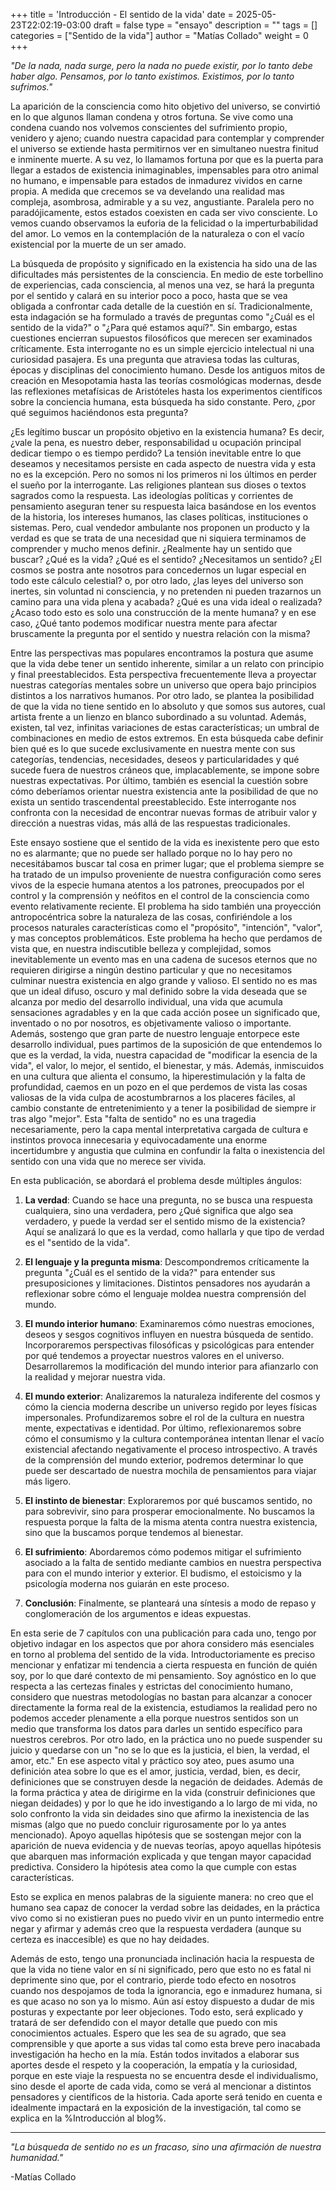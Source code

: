 +++
title = 'Introducción - El sentido de la vida'
date = 2025-05-23T22:02:19-03:00
draft = false
type = "ensayo"
description = ""
tags = []
categories = ["Sentido de la vida"]
author = "Matías Collado"
weight = 0
+++


_"De la nada, nada surge, pero la nada no puede existir, por lo tanto debe haber algo. Pensamos, por lo tanto existimos. Existimos, por lo tanto sufrimos."_

La aparición de la consciencia como hito objetivo del universo, se convirtió en lo que algunos llaman condena y otros fortuna. Se vive como una condena cuando nos volvemos conscientes del sufrimiento propio, venidero y ajeno; cuando nuestra capacidad para contemplar y comprender el universo se extiende hasta permitirnos ver en simultaneo nuestra finitud e inminente muerte. A su vez, lo llamamos fortuna por que es la puerta para llegar a estados de existencia inimaginables, impensables para otro animal no humano, e impensable para estados de inmadurez vividos en carne propia. A medida que crecemos se va develando una realidad mas compleja, asombrosa, admirable y a su vez, angustiante. Paralela pero no paradójicamente, estos estados coexisten en cada ser vivo consciente. Lo vemos cuando observamos la euforia de la felicidad o la imperturbabilidad del amor. Lo vemos en la contemplación de la naturaleza o con el vacío existencial por la muerte de un ser amado.

La búsqueda de propósito y significado en la existencia ha sido una de las dificultades más persistentes de la consciencia. En medio de este torbellino de experiencias, cada consciencia, al menos una vez, se hará la pregunta por el sentido y calará en su interior poco a poco, hasta que se vea obligada a confrontar cada detalle de la cuestión en sí. Tradicionalmente, esta indagación se ha formulado a través de preguntas como "¿Cuál es el sentido de la vida?" o "¿Para qué estamos aquí?". Sin embargo, estas cuestiones encierran supuestos filosóficos que merecen ser examinados críticamente. Esta interrogante no es un simple ejercicio intelectual ni una curiosidad pasajera. Es una pregunta que atraviesa todas las culturas, épocas y disciplinas del conocimiento humano. Desde los antiguos mitos de creación en Mesopotamia hasta las teorías cosmológicas modernas, desde las reflexiones metafísicas de Aristóteles hasta los experimentos científicos sobre la conciencia humana, esta búsqueda ha sido constante. Pero, ¿por qué seguimos haciéndonos esta pregunta?

¿Es legítimo buscar un propósito objetivo en la existencia humana? Es decir, ¿vale la pena, es nuestro deber, responsabilidad u ocupación principal dedicar tiempo o es tiempo perdido? La tensión inevitable entre lo que deseamos y necesitamos persiste en cada aspecto de nuestra vida y esta no es la excepción. Pero no somos ni los primeros ni los últimos en perder el sueño por la interrogante. Las religiones plantean sus dioses o textos sagrados como la respuesta. Las ideologías políticas y corrientes de pensamiento aseguran tener su respuesta laica basándose en los eventos de la historia, los intereses humanos, las clases políticas, instituciones o sistemas. Pero, cual vendedor ambulante nos proponen un producto y la verdad es que se trata de una necesidad que ni siquiera terminamos de comprender y mucho menos definir. ¿Realmente hay un sentido que buscar? ¿Qué es la vida? ¿Qué es el sentido? ¿Necesitamos un sentido? ¿El cosmos se postra ante nosotros para concedernos un lugar especial en todo este cálculo celestial? o, por otro lado, ¿las leyes del universo son inertes, sin voluntad ni consciencia, y no pretenden ni pueden trazarnos un camino para una vida plena y acabada? ¿Qué es una vida ideal o realizada? ¿Acaso todo esto es solo una construcción de la mente humana? y en ese caso, ¿Qué tanto podemos modificar nuestra mente para afectar bruscamente la pregunta por el sentido y nuestra relación con la misma?

Entre las perspectivas mas populares encontramos la postura que asume que la vida debe tener un sentido inherente, similar a un relato con principio y final preestablecidos. Esta perspectiva frecuentemente lleva a proyectar nuestras categorías mentales sobre un universo que opera bajo principios distintos a los narrativos humanos. Por otro lado, se plantea la posibilidad de que la vida no tiene sentido en lo absoluto y que somos sus autores, cual artista frente a un lienzo en blanco subordinado a su voluntad. Además, existen, tal vez, infinitas variaciones de estas características; un umbral de combinaciones en medio de estos extremos. En esta búsqueda cabe definir bien qué es lo que sucede exclusivamente en nuestra mente con sus categorías, tendencias, necesidades, deseos y particularidades y qué sucede fuera de nuestros cráneos que, implacablemente, se impone sobre nuestras expectativas. Por último, también es esencial la cuestión sobre cómo deberíamos orientar nuestra existencia ante la posibilidad de que no exista un sentido trascendental preestablecido. Este interrogante nos confronta con la necesidad de encontrar nuevas formas de atribuir valor y dirección a nuestras vidas, más allá de las respuestas tradicionales.

Este ensayo sostiene que el sentido de la vida es inexistente pero que esto no es alarmante; que no puede ser hallado porque no lo hay pero no necesitábamos buscar tal cosa en primer lugar; que el problema siempre se ha tratado de un impulso proveniente de nuestra configuración como seres vivos de la especie humana atentos a los patrones, preocupados por el control y la comprensión y neófitos en el control de la consciencia como evento relativamente reciente. El problema ha sido también una proyección antropocéntrica sobre la naturaleza de las cosas, confiriéndole a los procesos naturales características como el "propósito", "intención", "valor", y mas conceptos problemáticos. Este problema ha hecho que perdamos de vista que, en nuestra indiscutible belleza y complejidad, somos inevitablemente un evento mas en una cadena de sucesos eternos que no requieren dirigirse a ningún destino particular y que no necesitamos culminar nuestra existencia en algo grande y valioso. El sentido no es mas que un ideal difuso, oscuro y mal definido sobre la vida deseada que se alcanza por medio del desarrollo individual, una vida que acumula sensaciones agradables y en la que cada acción posee un significado que, inventado o no por nosotros, es objetivamente valioso o importante. Además, sostengo que gran parte de nuestro lenguaje entorpece este desarrollo individual, pues partimos de la suposición de que entendemos lo que es la verdad, la vida, nuestra capacidad de "modificar la esencia de la vida", el valor, lo mejor, el sentido, el bienestar, y más. Además, inmiscuidos en una cultura que alienta el consumo, la hiperestimulación y la falta de profundidad, caemos en un pozo en el que perdemos de vista las cosas valiosas de la vida culpa de acostumbrarnos a los placeres fáciles, al cambio constante de entretenimiento y a tener la posibilidad de siempre ir tras algo "mejor". Esta "falta de sentido" no es una tragedia necesariamente, pero la capa mental interpretativa cargada de cultura e instintos provoca innecesaria y equivocadamente una enorme incertidumbre y angustia que culmina en confundir la falta o inexistencia del sentido con una vida que no merece ser vivida.

En esta publicación, se abordará el problema desde múltiples ángulos:

1. **La verdad**: Cuando se hace una pregunta, no se busca una respuesta cualquiera, sino una verdadera, pero ¿Qué significa que algo sea verdadero, y puede la verdad ser el sentido mismo de la existencia? Aquí se analizará lo que es la verdad, como hallarla y que tipo de verdad es el "sentido de la vida".

2. **El lenguaje y la pregunta misma**: Descompondremos críticamente la pregunta "¿Cuál es el sentido de la vida?" para entender sus presuposiciones y limitaciones. Distintos pensadores nos ayudarán a reflexionar sobre cómo el lenguaje moldea nuestra comprensión del mundo.

3. **El mundo interior humano**: Examinaremos cómo nuestras emociones, deseos y sesgos cognitivos influyen en nuestra búsqueda de sentido. Incorporaremos perspectivas filosóficas y psicológicas para entender por qué tendemos a proyectar nuestros valores en el universo. Desarrollaremos la modificación del mundo interior para afianzarlo con la realidad y mejorar nuestra vida.

4. **El mundo exterior**: Analizaremos la naturaleza indiferente del cosmos y cómo la ciencia moderna describe un universo regido por leyes físicas impersonales. Profundizaremos sobre el rol de la cultura en nuestra mente, expectativas e identidad. Por último, reflexionaremos sobre cómo el consumismo y la cultura contemporánea intentan llenar el vacío existencial afectando negativamente el proceso introspectivo. A través de la comprensión del mundo exterior, podremos determinar lo que puede ser descartado de nuestra mochila de pensamientos para viajar más ligero.

5. **El instinto de bienestar**: Exploraremos por qué buscamos sentido, no para sobrevivir, sino para prosperar emocionalmente. No buscamos la respuesta porque la falta de la misma atenta contra nuestra existencia, sino que la buscamos porque tendemos al bienestar.

6. **El sufrimiento**: Abordaremos cómo podemos mitigar el sufrimiento asociado a la falta de sentido mediante cambios en nuestra perspectiva para con el mundo interior y exterior. El budismo, el estoicismo y la psicología moderna nos guiarán en este proceso.

7. **Conclusión**: Finalmente, se planteará una síntesis a modo de repaso y conglomeración de los argumentos e ideas expuestas.

En esta serie de 7 capítulos con una publicación para cada uno, tengo por objetivo indagar en los aspectos que por ahora considero más esenciales en torno al problema del sentido de la vida. Introductoriamente es preciso mencionar y enfatizar mi tendencia a cierta respuesta en función de quién soy, por lo que daré contexto de mi pensamiento. Soy agnóstico en lo que respecta a las certezas finales y estrictas del conocimiento humano, considero que nuestras metodologías no bastan para alcanzar a conocer directamente la forma real de la existencia, estudiamos la realidad pero no podemos acceder plenamente a ella porque nuestros sentidos son un medio que transforma los datos para darles un sentido específico para nuestros cerebros. Por otro lado, en la práctica uno no puede suspender su juicio y quedarse con un "no se lo que es la justicia, el bien, la verdad, el amor, etc." En ese aspecto vital y práctico soy ateo, pues asumo una definición atea sobre lo que es el amor, justicia, verdad, bien, es decir, definiciones que se construyen desde la negación de deidades. Además de la forma práctica y atea de dirigirme en la vida (construir definiciones que niegan deidades) y por lo que he ido investigando a lo largo de mi vida, no solo confronto la vida sin deidades sino que afirmo la inexistencia de las mismas (algo que no puedo concluir rigurosamente por lo ya antes mencionado). Apoyo aquellas hipótesis que se sostengan mejor con la aparición de nueva evidencia y de  nuevas teorías, apoyo aquellas hipótesis que abarquen mas información explicada y que tengan mayor capacidad predictiva. Considero la hipótesis atea como la que cumple con estas características.

Esto se explica en menos palabras de la siguiente manera: no creo que el humano sea capaz de conocer la verdad sobre las deidades, en la práctica vivo como si no existieran pues no puedo vivir en un punto intermedio entre negar y afirmar y además creo que la respuesta verdadera (aunque su certeza es inaccesible) es que no hay deidades.

Además de esto, tengo una pronunciada inclinación hacia la respuesta de que la vida no tiene valor en sí ni significado, pero que esto no es fatal ni deprimente sino que, por el contrario, pierde todo efecto en nosotros cuando nos despojamos de toda la ignorancia, ego e inmadurez humana, si es que acaso no son ya lo mismo. Aún así estoy dispuesto a dudar de mis posturas y expectante por leer objeciones. Todo esto, será explicado y tratará de ser defendido con el mayor detalle que puedo con mis conocimientos actuales. Espero que les sea de su agrado, que sea comprensible y que aporte a sus vidas tal como esta breve pero inacabada investigación ha hecho en la mía. Están todos invitados a elaborar sus aportes desde el respeto y la cooperación, la empatía y la curiosidad, porque en este viaje la respuesta no se encuentra desde el individualismo, sino desde el aporte de cada vida, como se verá al mencionar a distintos pensadores y científicos de la historia. Cada aporte será tenido en cuenta e idealmente impactará en la exposición de la investigación, tal como se explica en la %Introducción al blog%.

---


*"La búsqueda de sentido no es un fracaso, sino una afirmación de nuestra humanidad."*

-Matías Collado

